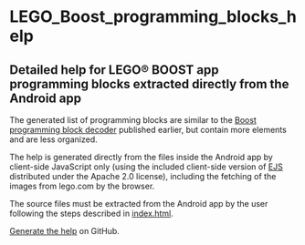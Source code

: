 # LEGO_Boost_programming_blocks_help
## Detailed help for LEGO® BOOST app programming blocks extracted directly from the Android app

The generated list of programming blocks are similar to the [Boost programming block decoder](https://brickset.com/article/30950/boost-programming-block-decoder) published earlier, but contain more elements and are less organized.

The help is generated directly from the files inside the Android app by client-side JavaScript only (using the included client-side version of [EJS](https://ejs.co/) distributed under the Apache 2.0 license), including the fetching of the images from lego.com by the browser.

The source files must be extracted from the Android app by the user following the steps described in [index.html](https://mdevel1.github.io/LEGO_Boost_programming_blocks_help/).

[Generate the help](https://mdevel1.github.io/LEGO_Boost_programming_blocks_help/) on GitHub.
